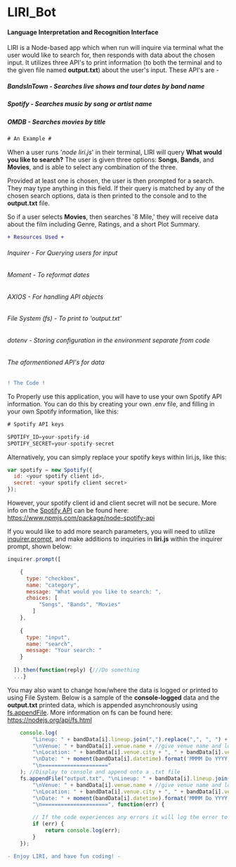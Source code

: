# LIRI_Bot

#### Language Interpretation and Recognition Interface

LIRI is a Node-based app which when run will inquire via terminal what the user would like to search for, then responds with data about the chosen input. It utilizes three API's to print information (to both the terminal and to the given file named **output.txt**) about the user's input. These API's are -
##### BandsInTown - Searches live shows and tour dates by band name
##### Spotify - Searches music by song or artist name
##### OMDB - Searches movies by title

```diff
# An Example #
```
When a user runs '*node liri.js*' in their terminal, LIRI will query **What would you like to search?** The user is given three options: **Songs**, **Bands**, and **Movies**, and is able to select any combination of the three.

Provided at least one is chosen, the user is then prompted for a search. They may type anything in this field. If their query is matched by any of the chosen search options, data is then printed to the console and to the **output.txt** file.

So if a user selects **Movies**, then searches '8 Mile,' they will receive data about the film including Genre, Ratings, and a short Plot Summary.

```diff
+ Resources Used +
```
###### Inquirer - For Querying users for input
###### Moment - To reformat dates
###### AXIOS - For handling API objects
###### File System (fs) - To print to 'output.txt'
###### dotenv - Storing configuration in the environment separate from code
###### The aformentioned API's for data

```diff
! The Code !
```

To Properly use this application, you will have to use your own Spotify API information. You can do this by creating your own .env file, and filling in your own Spotify information, like this:

```js
# Spotify API keys

SPOTIFY_ID=your-spotify-id
SPOTIFY_SECRET=your-spotify-secret
```

Alternatively, you can simply replace your spotify keys within liri.js, like this:

```js
var spotify = new Spotify({
  id: <your spotify client id>,
  secret: <your spotify client secret>
});
```
However, your spotify client id and client secret will not be secure. More info on the [Spotify API](https://developer.spotify.com/documentation/web-api/) can be found here: https://www.npmjs.com/package/node-spotify-api

If you would like to add more search parameters, you will need to utilize [inquirer.prompt](https://www.npmjs.com/package/inquirer), and make additions to inquiries in **liri.js** within the inquirer prompt, shown below:

```js
inquirer.prompt([

    {
      type: "checkbox",
      name: "category",
      message: "What would you like to search: ",
      choices: [
          "Songs", "Bands", "Movies"
        ]
    },
    
    {
      type: "input",
      name: "search",
      message: "Your search: "
    }
  
  ]).then(function(reply) {///Do something
  ...}
  ```
  
  You may also want to change how/where the data is logged or printed to using File System. Below is a sample of the **console-logged** data and the **output.txt** printed data, which is appended asynchronously using [fs.appendFile](https://nodejs.org/api/fs.html#fs_fs_appendfile_path_data_options_callback). More information on fs can be found here: https://nodejs.org/api/fs.html 

```js
    console.log(
        "Lineup: " + bandData[i].lineup.join(",").replace(",", ", ") +
        "\nVenue: " + bandData[i].venue.name + //give venue name and location
        "\nLocation: " + bandData[i].venue.city + ", " + bandData[i].venue.region +
        "\nDate: " + moment(bandData[i].datetime).format('MMMM Do YYYY, h:mm') + //give date of event, reformatted
        "\n====================="
    ); //Display to console and append onto a .txt file
    fs.appendFile("output.txt", "\nLineup: " + bandData[i].lineup.join(",").replace(",", ", ") +
        "\nVenue: " + bandData[i].venue.name + //give venue name and location
        "\nLocation: " + bandData[i].venue.city + ", " + bandData[i].venue.region +
        "\nDate: " + moment(bandData[i].datetime).format('MMMM Do YYYY, h:mm') + //give date of event, reformatted
        "\n=====================", function(err) {

        // If the code experiences any errors it will log the error to the console.
        if (err) {
            return console.log(err);
        }
    });
```

```diff
- Enjoy LIRI, and have fun coding! -
```
